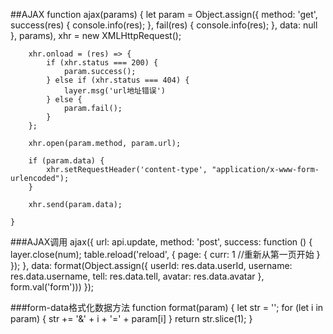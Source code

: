 ##AJAX
	function ajax(params) {
        let param = Object.assign({
            method: 'get',
            success(res) {
                console.info(res);
            },
            fail(res) {
                console.info(res);
            },
            data: null
        }, params), xhr = new XMLHttpRequest();

        xhr.onload = (res) => {
            if (xhr.status === 200) {
                param.success();
            } else if (xhr.status === 404) {
                layer.msg('url地址错误')
            } else {
                param.fail();
            }
        };

        xhr.open(param.method, param.url);

        if (param.data) {
            xhr.setRequestHeader('content-type', "application/x-www-form-urlencoded");
        }

        xhr.send(param.data);

    }

###AJAX调用
	ajax({
       url: api.update,
       method: 'post',
       success: function () {
          layer.close(num);
          table.reload('reload', {
             page: {
                curr: 1 //重新从第一页开始
             }
          });
        },
        data: format(Object.assign({ 
           userId: res.data.userId,
           username: res.data.username,
           tell: res.data.tell,
           avatar: res.data.avatar
        }, form.val('form')))
    });

###form-data格式化数据方法
	function format(param) {
        let str = '';
        for (let i in param) {
            str += '&' + i + '=' + param[i]
        }
        return str.slice(1);
    }